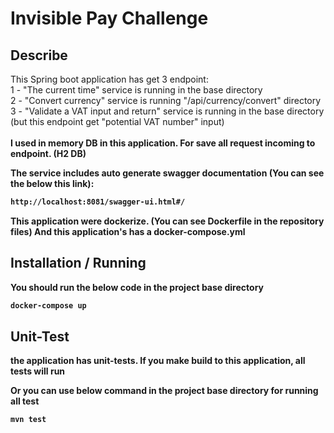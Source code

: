 # Invisible Pay Challenge

## Describe

This Spring boot application has get 3 endpoint:<br/>
  1 - "The current time" service is running in the base directory<br/>
  2 - "Convert currency" service is running "/api/currency/convert" directory<br/>
  3 - "Validate a VAT input and return" service is running in the base directory (but this endpoint get "potential VAT number" input)<br/>
  <br/>
  <b>I used in memory DB in this application. For save all request incoming to endpoint. (H2 DB) <b>
  
  The service includes auto generate swagger documentation (You can see the below this link):
  ```bash
http://localhost:8081/swagger-ui.html#/
```
This application were dockerize. (You can see Dockerfile in the repository files) And this application's has a docker-compose.yml

## Installation / Running
You should run the below code in the project base directory 
```bash
docker-compose up
```

## Unit-Test

the application has unit-tests. If you make build to this application, all tests will run

Or you can use below command in the project base directory for running all test

  ```bash
mvn test
```
